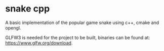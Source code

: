 # snake cpp

A basic implementation of the popular game snake using c++, cmake and opengl.

GLFW3 is needed for the project to be built, binaries can be found at: https://www.glfw.org/download.